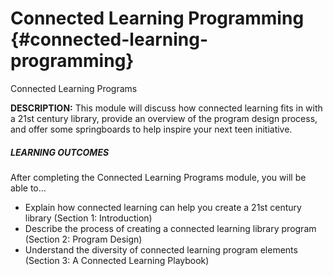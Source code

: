 # Connected Learning Programming {#connected-learning-programming}

Connected Learning Programs

**DESCRIPTION:** This module will discuss how connected learning fits in with a 21st century library, provide an overview of the program design process, and offer some springboards to help inspire your next teen initiative.

<div class="table-format objectives"><span class="title"><h5>LEARNING OUTCOMES</h5></span>
After completing the Connected Learning Programs module, you will be able to…
<ul><li>Explain how connected learning can help you create a 21st century library (Section 1: Introduction)</li><li>Describe the process of creating a connected learning library program (Section 2: Program Design)</li><li>Understand the diversity of connected learning program elements (Section 3: A Connected Learning Playbook)</li></ul></div>